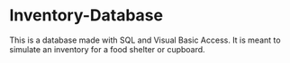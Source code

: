 # Inventory-Database
This is a database made with SQL and Visual Basic Access. It is meant to simulate an inventory for a food shelter or cupboard.
